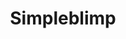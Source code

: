 ---
layout: project
title: Simpleblimp
images:
meta:
  tech: Ruby, Postgres, XHTML, CSS, AWS
  client: Open Source
  year: 2015
  link: http://github.com/hellojosh/simpleblimp
type: desktop
permalink: /project/simpleblimp
year: 2015
hide: true
---